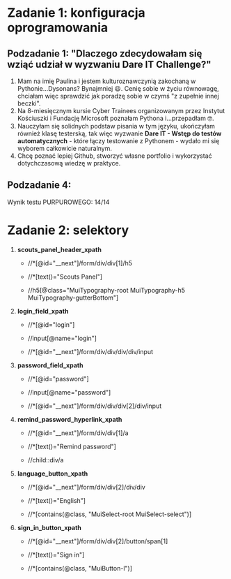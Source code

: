 # Zadanie 1: konfiguracja oprogramowania

## Podzadanie 1: "Dlaczego zdecydowałam się wziąć udział w wyzwaniu Dare IT Challenge?"

1. Mam na imię Paulina i jestem kulturoznawczynią zakochaną w Pythonie...Dysonans? Bynajmniej 😃.
Cenię sobie w życiu równowagę, chciałam więc sprawdzić jak poradzę sobie w czymś "z zupełnie innej beczki". 
2. Na 8-miesięcznym kursie Cyber Trainees organizowanym przez Instytut Kościuszki i Fundację Microsoft poznałam Pythona i...przepadłam 🤓. 
3. Nauczyłam się solidnych podstaw pisania w tym języku, ukończyłam również klasę testerską, tak więc wyzwanie **Dare IT - Wstęp do testów automatycznych** - które łączy testowanie z Pythonem - wydało mi się wyborem całkowicie naturalnym.
4. Chcę poznać lepiej Github, stworzyć własne portfolio i wykorzystać dotychczasową wiedzę w praktyce.

## Podzadanie 4:

Wynik testu PURPUROWEGO: 14/14

# Zadanie 2: selektory

1. **scouts_panel_header_xpath** 

   - //*[@id="__next"]/form/div/div[1]/h5
   
   - //*[text()="Scouts Panel"]

   - //h5[@class="MuiTypography-root MuiTypography-h5 MuiTypography-gutterBottom"]


2. **login_field_xpath**

   - //*[@id="login"]
   
   - //input[@name="login"]
   
   - //*[@id="__next"]/form/div/div/div/div/input


3. **password_field_xpath**

   - //*[@id="password"]
   
   - //input[@name="password"]
   
   - //*[@id="__next"]/form/div/div/div[2]/div/input


4. **remind_password_hyperlink_xpath**

   - //*[@id="__next"]/form/div/div[1]/a
   
   - //*[text()="Remind password"]
   
   - //child::div/a


5. **language_button_xpath** 

   - //*[@id="__next"]/form/div/div[2]/div/div
   
   - //*[text()="English"]

   - //*[contains(@class, "MuiSelect-root MuiSelect-select")] 


6. **sign_in_button_xpath**

   - //*[@id="__next"]/form/div/div[2]/button/span[1]
   
   - //*[text()="Sign in"]
   
   - //*[contains(@class, "MuiButton-l")] 

